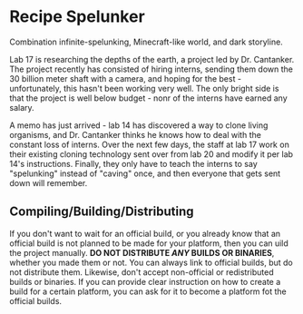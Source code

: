 Recipe Spelunker
================

Combination infinite-spelunking, Minecraft-like world, and dark storyline.

Lab 17 is researching the depths of the earth, a project led by Dr. Cantanker. The project recently has consisted of hiring interns, sending them down the 30 billion meter shaft with a camera, and hoping for the best - unfortunately, this hasn't been working very well. The only bright side is that the project is well below budget - nonr of the interns have earned any salary.

A memo has just arrived - lab 14 has discovered a way to clone living organisms, and Dr. Cantanker thinks he knows how to deal with the constant loss of interns. Over the next few days, the staff at lab 17 work on their existing cloning technology sent over from lab 20 and modify it per lab 14's instructions. Finally, they only have to teach the interns to say "spelunking" instead of "caving" once, and then everyone that gets sent down will remember.

## Compiling/Building/Distributing
If you don't want to wait for an official build, or you already know that an official build is not planned to be made for your platform, then you can uild the project manually. **DO NOT DISTRIBUTE _ANY_ BUILDS OR BINARIES**, whether you made them or not. You can always link to official builds, but do not distribute them. Likewise, don't accept non-official or redistributed builds or binaries. If you can provide clear instruction on how to create a build for a certain platform, you can ask for it to become a platform fot the official builds.
